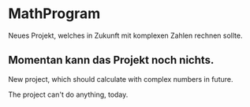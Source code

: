 # MathProgram
Neues Projekt, welches in Zukunft mit komplexen Zahlen rechnen sollte.

Momentan kann das Projekt noch nichts.
----------------------------
New project, which should calculate with complex numbers in future.

The project can't do anything, today.
